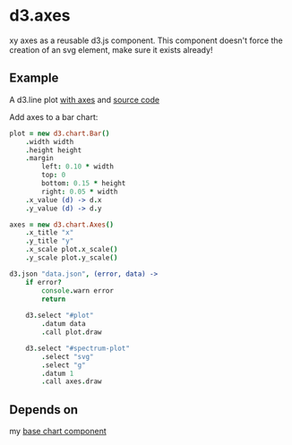 d3.axes
=======

xy axes as a reusable d3.js component.
This component doesn't force the creation of an svg element, make sure it
exists already!

Example
-------

A d3.line plot [with axes](http://enucatl.github.io/pilatus-experiments/2015/03/11/visibility.html)
and [source code](https://github.com/Enucatl/pilatus-experiments/blob/gh-pages/js/visibility.coffee#L25)

Add axes to a bar chart:

```coffeescript
plot = new d3.chart.Bar()
    .width width
    .height height
    .margin
        left: 0.10 * width
        top: 0
        bottom: 0.15 * height
        right: 0.05 * width
    .x_value (d) -> d.x
    .y_value (d) -> d.y

axes = new d3.chart.Axes()
    .x_title "x"
    .y_title "y"
    .x_scale plot.x_scale()
    .y_scale plot.y_scale()

d3.json "data.json", (error, data) ->
    if error?
        console.warn error
        return
    
    d3.select "#plot"
        .datum data
        .call plot.draw

    d3.select "#spectrum-plot"
        .select "svg"
        .select "g"
        .datum 1
        .call axes.draw

```


Depends on
----------

my [base chart component](https://github.com/Enucatl/d3.base.chart)
